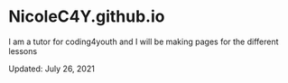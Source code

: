 # NicoleC4Y.github.io

I am a tutor for coding4youth and I will be making pages for the different lessons

Updated: July 26, 2021
